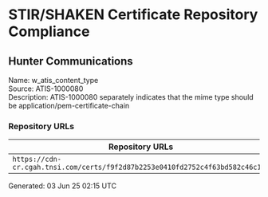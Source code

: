 # STIR/SHAKEN Certificate Repository Compliance

## Hunter Communications

Name: w_atis_content_type\
Source: ATIS-1000080\
Description: ATIS-1000080 separately indicates that the mime type should be application/pem-certificate-chain
### Repository URLs

| Repository URLs | Not After |  Problems | Link |
|-----------------|-----------|-----------|------|
| `https://cdn-cr.cgah.tnsi.com/certs/f9f2d87b2253e0410fd2752c4f63bd582c46c1a8` | 29&#160;Apr&#160;24&#160;17:05&#160;UTC | true | [view](../../REPOS/7f71197901a9e876ed2a48d7468ea1eef5ab309d/README.md) |


Generated: 03 Jun 25 02:15 UTC